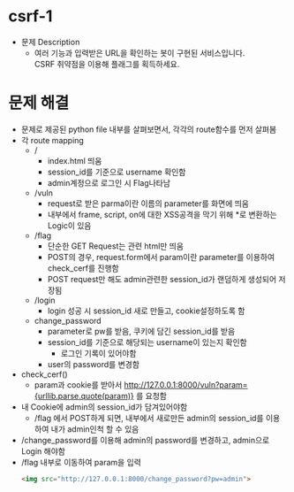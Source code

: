 # csrf-1

* 문제 Description
  * 여러 기능과 입력받은 URL을 확인하는 봇이 구현된 서비스입니다.\
    CSRF 취약점을 이용해 플래그를 획득하세요.

# 문제 해결
* 문제로 제공된 python file 내부를 살펴보면서, 각각의 route함수를 먼저 살펴봄
* 각 route mapping
  * /
    * index.html 띄움
    * session_id를 기준으로 username 확인함
    * admin계정으로 로그인 시 Flag나타남
  * /vuln
    * request로 받은 parma이란 이름의 parameter를 화면에 띄움
    * 내부에서 frame, script, on에 대한 XSS공격을 막기 위해 *로 변환하는 Logic이 있음
  * /flag
    * 단순한 GET Request는 관련 html만 띄움
    * POST의 경우, request.form에서 param이란 parameter를 이용하여 check_cerf를 진행함
    * POST request만 해도 admin관련한 session_id가 랜덤하게 생성되어 저장됨
  * /login
    * login 성공 시 session_id 새로 만들고, cookie설정하도록 함
  * change_password
    * parameter로 pw를 받음, 쿠키에 담긴 session_id를 받음
    * session_id를 기준으로 해당되는 username이 있는지 확인함
      * 로그인 기록이 있어야함
    * user의 password를 변경함 
* check_cerf()
  * param과 cookie를 받아서 http://127.0.0.1:8000/vuln?param={urllib.parse.quote(param)} 를 요청함
* 내 Cookie에 admin의 session_id가 담겨있어야함
  * /flag 에서 POST하게 되면, 내부에서 새로만든 admin의 session_id를 이용하여 내가 admin인척 할 수 있음
* /change_password를 이용해 admin의 password를 변경하고, admin으로 Login 해야함
* /flag 내부로 이동하여 param을 입력
  ```HTML
  <img src="http://127.0.0.1:8000/change_password?pw=admin">
  ```